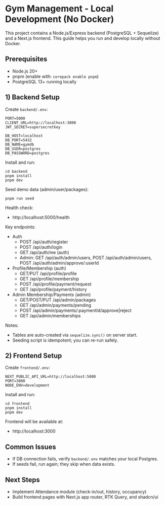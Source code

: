 # Gym Management - Local Development (No Docker)

This project contains a Node.js/Express backend (PostgreSQL + Sequelize) and a Next.js frontend. This guide helps you run and develop locally without Docker.

## Prerequisites

- Node.js 20+
- pnpm (enable with: `corepack enable pnpm`)
- PostgreSQL 13+ running locally

## 1) Backend Setup

Create `backend/.env`:

```
PORT=5000
CLIENT_URL=http://localhost:3000
JWT_SECRET=supersecretkey

DB_HOST=localhost
DB_PORT=5432
DB_NAME=gymdb
DB_USER=postgres
DB_PASSWORD=postgres
```

Install and run:

```
cd backend
pnpm install
pnpm dev
```

Seed demo data (admin/user/packages):

```
pnpm run seed
```

Health check:

- http://localhost:5000/health

Key endpoints:

- Auth
  - POST /api/auth/register
  - POST /api/auth/login
  - GET /api/auth/me (auth)
  - Admin: GET /api/auth/admin/users, POST /api/auth/admin/users, POST /api/auth/admin/approve/:userId
- Profile/Membership (auth)
  - GET/PUT /api/profile/profile
  - GET /api/profile/membership
  - POST /api/profile/payment/request
  - GET /api/profile/payment/history
- Admin Membership/Payments (admin)
  - GET/POST/PUT /api/admin/packages
  - GET /api/admin/payments/pending
  - POST /api/admin/payments/:paymentId/approve|reject
  - GET /api/admin/memberships

Notes:

- Tables are auto-created via `sequelize.sync()` on server start.
- Seeding script is idempotent; you can re-run safely.

## 2) Frontend Setup

Create `frontend/.env`:

```
NEXT_PUBLIC_API_URL=http://localhost:5000
PORT=3000
NODE_ENV=development
```

Install and run:

```
cd frontend
pnpm install
pnpm dev
```

Frontend will be available at:

- http://localhost:3000

## Common Issues

- If DB connection fails, verify `backend/.env` matches your local Postgres.
- If seeds fail, run again; they skip when data exists.

## Next Steps

- Implement Attendance module (check-in/out, history, occupancy)
- Build frontend pages with Next.js app router, RTK Query, and shadcn/ui
